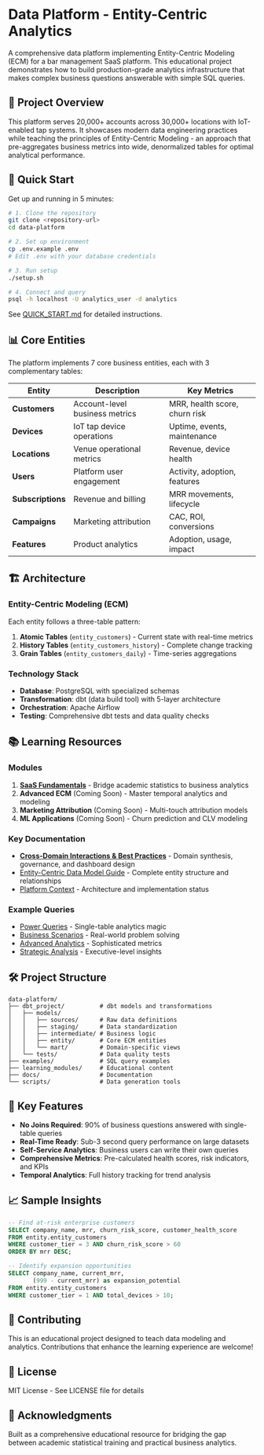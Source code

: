 # Data Platform - Entity-Centric Analytics

A comprehensive data platform implementing Entity-Centric Modeling (ECM) for a bar management SaaS platform. This educational project demonstrates how to build production-grade analytics infrastructure that makes complex business questions answerable with simple SQL queries.

## 🎯 Project Overview

This platform serves 20,000+ accounts across 30,000+ locations with IoT-enabled tap systems. It showcases modern data engineering practices while teaching the principles of Entity-Centric Modeling - an approach that pre-aggregates business metrics into wide, denormalized tables for optimal analytical performance.

## 🚀 Quick Start

Get up and running in 5 minutes:

```bash
# 1. Clone the repository
git clone <repository-url>
cd data-platform

# 2. Set up environment
cp .env.example .env
# Edit .env with your database credentials

# 3. Run setup
./setup.sh

# 4. Connect and query
psql -h localhost -U analytics_user -d analytics
```

See [QUICK_START.md](QUICK_START.md) for detailed instructions.

## 📊 Core Entities

The platform implements 7 core business entities, each with 3 complementary tables:

| Entity | Description | Key Metrics |
|--------|-------------|-------------|
| **Customers** | Account-level business metrics | MRR, health score, churn risk |
| **Devices** | IoT tap device operations | Uptime, events, maintenance |
| **Locations** | Venue operational metrics | Revenue, device health |
| **Users** | Platform user engagement | Activity, adoption, features |
| **Subscriptions** | Revenue and billing | MRR movements, lifecycle |
| **Campaigns** | Marketing attribution | CAC, ROI, conversions |
| **Features** | Product analytics | Adoption, usage, impact |

## 🏗️ Architecture

### Entity-Centric Modeling (ECM)

Each entity follows a three-table pattern:

1. **Atomic Tables** (`entity_customers`) - Current state with real-time metrics
2. **History Tables** (`entity_customers_history`) - Complete change tracking
3. **Grain Tables** (`entity_customers_daily`) - Time-series aggregations

### Technology Stack

- **Database**: PostgreSQL with specialized schemas
- **Transformation**: dbt (data build tool) with 5-layer architecture
- **Orchestration**: Apache Airflow
- **Testing**: Comprehensive dbt tests and data quality checks

## 📚 Learning Resources

### Modules

1. **[SaaS Fundamentals](learning_modules/module_1_saas_fundamentals/)** - Bridge academic statistics to business analytics
2. **Advanced ECM** (Coming Soon) - Master temporal analytics and modeling
3. **Marketing Attribution** (Coming Soon) - Multi-touch attribution models
4. **ML Applications** (Coming Soon) - Churn prediction and CLV modeling

### Key Documentation

- [**Cross-Domain Interactions & Best Practices**](docs/CROSS_DOMAIN_INTERACTIONS_AND_BEST_PRACTICES.md) - Domain synthesis, governance, and dashboard design
- [Entity-Centric Data Model Guide](core_entity_data_model.md) - Complete entity structure and relationships
- [Platform Context](PLATFORM_CONTEXT.md) - Architecture and implementation status

### Example Queries

- [Power Queries](examples/01_power_queries_entity_customers.sql) - Single-table analytics magic
- [Business Scenarios](examples/02_business_scenarios.sql) - Real-world problem solving
- [Advanced Analytics](examples/03_advanced_power_queries.sql) - Sophisticated metrics
- [Strategic Analysis](examples/04_strategic_scenarios.sql) - Executive-level insights

## 🛠️ Project Structure

```
data-platform/
├── dbt_project/          # dbt models and transformations
│   ├── models/
│   │   ├── sources/      # Raw data definitions
│   │   ├── staging/      # Data standardization
│   │   ├── intermediate/ # Business logic
│   │   ├── entity/       # Core ECM entities
│   │   └── mart/         # Domain-specific views
│   └── tests/            # Data quality tests
├── examples/             # SQL query examples
├── learning_modules/     # Educational content
├── docs/                 # Documentation
└── scripts/              # Data generation tools
```

## 🔧 Key Features

- **No Joins Required**: 90% of business questions answered with single-table queries
- **Real-Time Ready**: Sub-3 second query performance on large datasets
- **Self-Service Analytics**: Business users can write their own queries
- **Comprehensive Metrics**: Pre-calculated health scores, risk indicators, and KPIs
- **Temporal Analytics**: Full history tracking for trend analysis

## 📈 Sample Insights

```sql
-- Find at-risk enterprise customers
SELECT company_name, mrr, churn_risk_score, customer_health_score
FROM entity.entity_customers
WHERE customer_tier = 3 AND churn_risk_score > 60
ORDER BY mrr DESC;

-- Identify expansion opportunities
SELECT company_name, current_mrr, 
       (999 - current_mrr) as expansion_potential
FROM entity.entity_customers
WHERE customer_tier = 1 AND total_devices > 10;
```

## 🤝 Contributing

This is an educational project designed to teach data modeling and analytics. Contributions that enhance the learning experience are welcome!

## 📄 License

MIT License - See LICENSE file for details

## 🙏 Acknowledgments

Built as a comprehensive educational resource for bridging the gap between academic statistical training and practical business analytics.